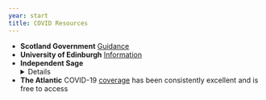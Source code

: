 ```yaml
---
year: start
title: COVID Resources
---
```

- **Scotland Government** [Guidance](https://www.gov.scot/coronavirus-covid-19/)
- **University of Edinburgh** [Information](https://www.ed.ac.uk/news/covid-19)
- **Independent Sage** <details>Independent scientific advisory group for emergencies, constituted of experts from a variety of fields, providing detailed analysis and proposals on the UK COVID response. Accessible and comprehensible public briefings can be found at their [YouTube channel](https://www.youtube.com/channel/UCqqwC56XTP8F9zeEUCOttPQ), these are broadcast live on Friday lunchtimes, and their [Website](https://www.independentsage.org/) can be referenced for scientific reports and more detailed analysis.
  </details>
- **The Atlantic** COVID-19 [coverage](https://www.theatlantic.com/category/coronavirus-covid-19/) has been consistently excellent and is free to access

